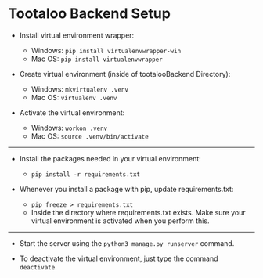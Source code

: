 # Tootaloo Backend Setup

- Install virtual environment wrapper:

    - Windows: ```pip install virtualenvwrapper-win```
    - Mac OS: ```pip install virtualenvwrapper```

- Create virtual environment (inside of tootalooBackend Directory):
  - Windows: ```mkvirtualenv .venv```
  - Mac OS: ```virtualenv .venv```

- Activate the virtual environment:
    - Windows: ```workon .venv```
    - Mac OS: ```source .venv/bin/activate```

---

- Install the packages needed in your virtual environment:
  - ```pip install -r requirements.txt```

- Whenever you install a package with pip, update requirements.txt:
  - ```pip freeze > requirements.txt``` 
  - Inside the directory where requirements.txt exists. Make sure your virtual environment is activated when you perform this.

---
- Start the server using the ```python3 manage.py runserver``` command.

- To deactivate the virtual environment, just type the command `deactivate`.
